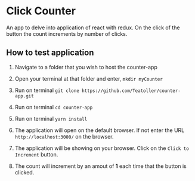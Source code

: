 # Click Counter

An app to delve into application of react with redux.
On the click of the button the count increments by number of clicks.

## How to test application

1. Navigate to a folder that you wish to host the counter-app

2. Open your terminal at that folder and enter, ```mkdir myCounter```

3. Run on terminal ```git clone https://github.com/Teatoller/counter-app.git```

4. Run on terminal ```cd counter-app```

5. Run on terminal ```yarn install```

6. The application will open on the default browser. If not enter the URL ```http://localhost:3000/``` on the browser.

7. The application will be showing on your browser. Click on the ```Click to Increment``` button.

8. The count will increment by an amout of **1** each time that the button is clicked.
